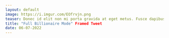 ```yaml
---
layout: default
image: https://i.imgur.com/EOfrvjn.png
teaser: Donec id elit non mi porta gravida at eget metus. Fusce dapibus, tellus ac cursus commodo, tortor mauris condimentum nibh, ut fermentum massa justo sit amet risus. Etiam porta sem malesuada magna mollis euismod. Donec sed odio dui.
title: "Full Billionaire Mode" Framed Tweet
date: 06-07-2022
---
```









